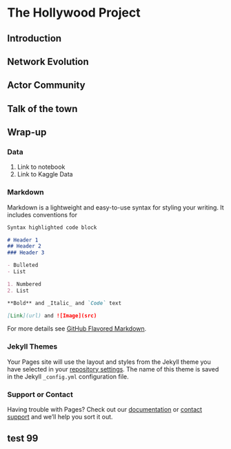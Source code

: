 # The Hollywood Project

## Introduction

## Network Evolution

## Actor Community

## Talk of the town

## Wrap-up

### Data
1. Link to notebook
2. Link to Kaggle Data


### Markdown

Markdown is a lightweight and easy-to-use syntax for styling your writing. It includes conventions for

```markdown
Syntax highlighted code block

# Header 1
## Header 2
### Header 3

- Bulleted
- List

1. Numbered
2. List

**Bold** and _Italic_ and `Code` text

[Link](url) and ![Image](src)
```

For more details see [GitHub Flavored Markdown](https://guides.github.com/features/mastering-markdown/).

### Jekyll Themes

Your Pages site will use the layout and styles from the Jekyll theme you have selected in your [repository settings](https://github.com/alex5207/SocialGraphs2020/settings). The name of this theme is saved in the Jekyll `_config.yml` configuration file.

### Support or Contact

Having trouble with Pages? Check out our [documentation](https://docs.github.com/categories/github-pages-basics/) or [contact support](https://github.com/contact) and we’ll help you sort it out.

<div id="text"></div>
 
<script>
document.getElementById("text").innerHTML = "Text added by JavaScript code";
</script>

<script>
     var w = 500;
    var h = 200;

    data1 = [50, 60, 70, 30, 20, 10];
    data2 = [30, 80, 20, 40];
    dataIndex = 1;
    
    var colors = d3.scale.category10();

    //Create SVG element
    var svg = d3.select("#draw_here")
            .append("svg")
            .attr("width", w)
            .attr("height", h);

    svg.selectAll("circle")
            .data(data1)
            .enter()
            .append("circle")
            .attr("cx", function (d, i) {
                return 75 + (i * 80);
            })
            .attr("cy", h / 2)
            .attr("r", function (d, i) {
                return d;
            })
            .attr("fill", function(d, i) {
                return colors(i);
            })
            .attr("opacity", "0.5");

    d3.select("#buttons_here").append("button")
            .text("change data")
            .on("click",function(){
                if (dataIndex==1) {
                    dataIndex=2;  
                } else   {
                    dataIndex=1;
                }
                var circle = svg.selectAll("circle")
                    .data(eval("data"+dataIndex));

                circle.exit().remove();//remove unneeded circles
                    circle.enter().append("circle")
                        .attr("r",0);//create any new circles needed

                circle.transition()
                        .duration(500)
                        .attr("cx", function (d, i) {
                            return 75 + (i * 80);
                        })
                        .attr("cy", h / 2)
                        .attr("r", function (d, i) {
                            return d;
                        })
                        .attr("fill", function(d, i) {
                            return colors(i);
                        });

            });//end click function
</script>

<div class="roulette" style="display:none;"> 
	<img src="http://example.com/star.png"/>
	<img src="http://example.com/flower.png"/>
	<img src="http://example.com/coin.png"/>
	<img src="http://example.com/mshroom.png"/>
	<img src="http://example.com/chomp.png"/>
</div> 

## test 99
